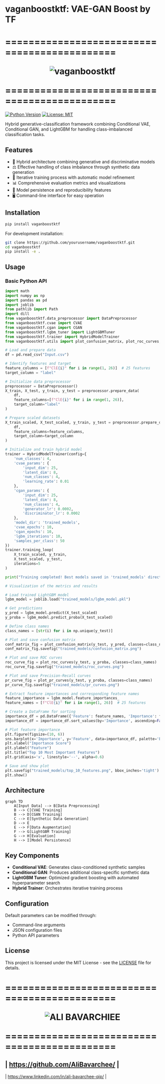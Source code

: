 # vaganboostktf: VAE-GAN Boost by TF

=============================================<p align="Center">![vaganboostktf](https://teal-broad-gecko-650.mypinata.cloud/ipfs/bafybeiew72v2a7okbxdawl6febkahxeulpxkjylizttacz5xfreq4d675q)</p>=============================================
=====

[![Python Version](https://img.shields.io/badge/python-3.8%2B-blue)](https://www.python.org/)
[![License: MIT](https://img.shields.io/badge/License-MIT-yellow.svg)](https://opensource.org/licenses/MIT)

Hybrid generative-classification framework combining Conditional VAE, Conditional GAN, and LightGBM for handling class-imbalanced classification tasks.

## Features

- 🧬 Hybrid architecture combining generative and discriminative models
- ⚖️ Effective handling of class imbalance through synthetic data generation
- 🔄 Iterative training process with automatic model refinement
- 📊 Comprehensive evaluation metrics and visualizations
- 💾 Model persistence and reproducibility features
- 🖥️ Command-line interface for easy operation

## Installation

```bash
pip install vaganboostktf
```

For development installation:
```bash
git clone https://github.com/yourusername/vaganboostktf.git
cd vaganboostktf
pip install -e .
```

## Usage

### Basic Python API

```python
import math
import numpy as np
import pandas as pd
import joblib
from pathlib import Path
import dill
from vaganboostktf.data_preprocessor import DataPreprocessor
from vaganboostktf.cvae import CVAE
from vaganboostktf.cgan import CGAN
from vaganboostktf.lgbm_tuner import LightGBMTuner
from vaganboostktf.trainer import HybridModelTrainer
from vaganboostktf.utils import plot_confusion_matrix, plot_roc_curves, plot_pr_curves

# Load and prepare data
df = pd.read_csv("Input.csv")

# Identify features and target
feature_columns = [f"ClE{i}" for i in range(1, 26)]  # 25 features
target_column = "label"

# Initialize data preprocessor
preprocessor = DataPreprocessor()
X_train, X_test, y_train, y_test = preprocessor.prepare_data(
    df,
    feature_columns=[f"ClE{i}" for i in range(1, 26)],
    target_column="label"
)

# Prepare scaled datasets
X_train_scaled, X_test_scaled, y_train, y_test = preprocessor.prepare_data(
    df,
    feature_columns=feature_columns,
    target_column=target_column
)

# Initialize and train hybrid model
trainer = HybridModelTrainer(config={
    'num_classes': 4,
    'cvae_params': {
        'input_dim': 25,
        'latent_dim': 8,
        'num_classes': 4,
        'learning_rate': 0.01
    },
    'cgan_params': {
        'input_dim': 25,
        'latent_dim': 8,
        'num_classes': 4,
        'generator_lr': 0.0002,
        'discriminator_lr': 0.0002
    },
    'model_dir': 'trained_models',
    'cvae_epochs': 10,
    'cgan_epochs': 10,
    'lgbm_iterations': 10,
    'samples_per_class': 50
})
trainer.training_loop(
    X_train_scaled, y_train,
    X_test_scaled, y_test,
    iterations=5
)

print("Training completed! Best models saved in 'trained_models' directory")

# Visualization of the metrics and results

# Load trained LightGBM model
lgbm_model = joblib.load("trained_models/lgbm_model.pkl")

# Get predictions
y_pred = lgbm_model.predict(X_test_scaled)
y_proba = lgbm_model.predict_proba(X_test_scaled)

# Define class names
class_names = [str(i) for i in np.unique(y_test)]

# Plot and save confusion matrix
conf_matrix_fig = plot_confusion_matrix(y_test, y_pred, classes=class_names, normalize=True)
conf_matrix_fig.savefig("trained_models/confusion_matrix.png")

# Plot and save ROC curves
roc_curve_fig = plot_roc_curves(y_test, y_proba, classes=class_names)
roc_curve_fig.savefig("trained_models/roc_curves.png")

# Plot and save Precision-Recall curves
pr_curve_fig = plot_pr_curves(y_test, y_proba, classes=class_names)
pr_curve_fig.savefig("trained_models/pr_curves.png")

# Extract feature importances and corresponding feature names
feature_importance = lgbm_model.feature_importances_
feature_names = [f"ClE{i}" for i in range(1, 26)]  # 25 features

# Create a DataFrame for sorting
importance_df = pd.DataFrame({'Feature': feature_names, 'Importance': feature_importance})
importance_df = importance_df.sort_values(by='Importance', ascending=False).head(10)  # Top 10 features

# Plot feature importance
plt.figure(figsize=(10, 6))
sns.barplot(x='Importance', y='Feature', data=importance_df, palette='Blues_r')
plt.xlabel("Importance Score")
plt.ylabel("Feature")
plt.title("Top 10 Most Important Features")
plt.grid(axis='x', linestyle='--', alpha=0.6)

# Save and show plot
plt.savefig("trained_models/top_10_features.png", bbox_inches='tight')
plt.show()
```

## Architecture

```mermaid
graph TD
    A[Input Data] --> B[Data Preprocessing]
    B --> C[CVAE Training]
    B --> D[CGAN Training]
    C --> E[Synthetic Data Generation]
    D --> E
    E --> F[Data Augmentation]
    F --> G[LightGBM Training]
    G --> H[Evaluation]
    H --> I[Model Persistence]
```

## Key Components

- **Conditional VAE**: Generates class-conditioned synthetic samples
- **Conditional GAN**: Produces additional class-specific synthetic data
- **LightGBM Tuner**: Optimized gradient boosting with automated hyperparameter search
- **Hybrid Trainer**: Orchestrates iterative training process

## Configuration

Default parameters can be modified through:
- Command-line arguments
- JSON configuration files
- Python API parameters

## License

This project is licensed under the MIT License - see the [LICENSE](LICENSE) file for details.

=============================================<p align="Center">![ALI BAVARCHIEE](https://teal-broad-gecko-650.mypinata.cloud/ipfs/bafkreif332ra4lrdjfzaiowc2ikhl65uflok37e7hmuxomwpccracarqpy)</p>=============================================
=====
| https://github.com/AliBavarchee/ |
----
| https://www.linkedin.com/in/ali-bavarchee-qip/ |

